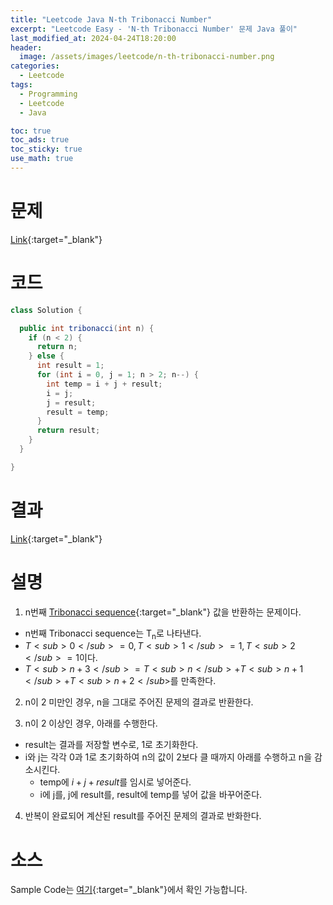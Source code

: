 ```yaml
---
title: "Leetcode Java N-th Tribonacci Number"
excerpt: "Leetcode Easy - 'N-th Tribonacci Number' 문제 Java 풀이"
last_modified_at: 2024-04-24T18:20:00
header:
  image: /assets/images/leetcode/n-th-tribonacci-number.png
categories:
  - Leetcode
tags:
  - Programming
  - Leetcode
  - Java

toc: true
toc_ads: true
toc_sticky: true
use_math: true
---
```

# 문제
[Link](https://leetcode.com/problems/n-th-tribonacci-number/){:target="_blank"}

# 코드
```java
class Solution {

  public int tribonacci(int n) {
    if (n < 2) {
      return n;
    } else {
      int result = 1;
      for (int i = 0, j = 1; n > 2; n--) {
        int temp = i + j + result;
        i = j;
        j = result;
        result = temp;
      }
      return result;
    }
  }

}
```

# 결과
[Link](https://leetcode.com/problems/n-th-tribonacci-number/submissions/1240654557/){:target="_blank"}

# 설명
1. n번째 [Tribonacci sequence](https://en.wikipedia.org/wiki/Generalizations_of_Fibonacci_numbers#Tribonacci_numbers){:target="_blank"} 값을 반환하는 문제이다.
- n번째 Tribonacci sequence는 T<sub>n</sub>로 나타낸다.
- $T<sub>0</sub> = 0, T<sub>1</sub> = 1, T<sub>2</sub> = 1$이다.
- $T<sub>n + 3</sub> = T<sub>n</sub> + T<sub>n + 1</sub> + T<sub>n + 2</sub>$를 만족한다.

2. n이 2 미만인 경우, n을 그대로 주어진 문제의 결과로 반환한다.

3. n이 2 이상인 경우, 아래를 수행한다.
- result는 결과를 저장할 변수로, 1로 초기화한다.
- i와 j는 각각 0과 1로 초기화하여 n의 값이 2보다 클 때까지 아래를 수행하고 n을 감소시킨다.
  - temp에 $i + j + result$를 임시로 넣어준다.
  - i에 j를, j에 result를, result에 temp를 넣어 값을 바꾸어준다.

4. 반복이 완료되어 계산된 result를 주어진 문제의 결과로 반화한다.

# 소스
Sample Code는 [여기](https://github.com/GracefulSoul/leetcode/blob/master/src/main/java/gracefulsoul/problems/NthTribonacciNumber.java){:target="_blank"}에서 확인 가능합니다.